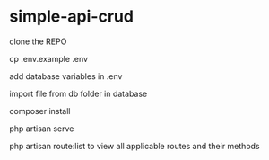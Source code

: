 # simple-api-crud


clone the REPO

cp .env.example .env

add database variables in .env

import file from db folder in database

composer install

php artisan serve

php artisan route:list to view all applicable routes and their methods